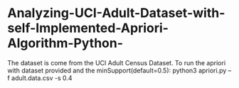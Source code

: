# Analyzing-UCI-Adult-Dataset-with-self-Implemented-Apriori-Algorithm-Python-

The dataset is come from the UCI Adult Census Dataset.
To run the apriori with dataset provided and the minSupport(default=0.5):
python3 apriori.py –f adult.data.csv -s 0.4
